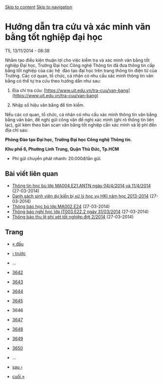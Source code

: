 [Skip to content](https://daa.uit.edu.vn/thongbao/huong-dan-tra-cuu-va-xac-minh-van-bang-tot-nghiep-dai-hoc?page=3645#main)
 [Skip to navigation](https://daa.uit.edu.vn/thongbao/huong-dan-tra-cuu-va-xac-minh-van-bang-tot-nghiep-dai-hoc?page=3645#main-nav)

Hướng dẫn tra cứu và xác minh văn bằng tốt nghiệp đại học
=========================================================

T5, 13/11/2014 - 08:38

Nhằm tạo điều kiện thuận lợi cho việc kiểm tra và xác minh văn bằng tốt nghiệp Đại học, Trường Đại học Công nghệ Thông tin đã đưa thông tin cấp bằng tốt nghiệp của các hệ  đào tạo đại học trên trang thông tin điện tử của Trường. Các cơ quan, tổ chức, cá nhân có nhu cầu xác minh thông tin văn bằng có thể tự tra cứu theo hướng dẫn như sau:

1.  Địa chỉ tra cứu: [https://www.uit.edu.vn/tra-cuu/van-bang](https://www.uit.edu.vn/tra-cuu/van-bang)
    
2.  Nhập số hiệu văn bằng để tìm kiếm.

Nếu các cơ quan, tổ chức, cá nhân có nhu cầu xác minh thông tin văn bằng bằng văn bản, đề nghị gửi công văn đề nghị xác minh (ghi rõ thông tin liên lạc), gửi kèm theo bản scan văn bằng tốt nghiệp cần xác minh và lệ phí đến địa chỉ sau:  

**Phòng Đào tạo Đại học, Trường Đại học Công nghệ Thông tin.**

**Khu phố 6, Phường Linh Trung, Quận Thủ Đức, Tp.HCM**

*   Phí gửi chuyển phát nhanh: 20.000đ/lần gửi.

Bài viết liên quan
------------------

*   [Thông tin học bù lớp MA004.E21.ANTN ngày 04/4/2014 và 11/4/2014](https://daa.uit.edu.vn/thongbao/thong-tin-hoc-bu-lop-ma004e21antn-ngay-0442014-va-1142014)
     (27-03-2014)
*   [Danh sách sinh viên dự kiến bị xử lý học vụ HKI năm học 2013-2014](https://daa.uit.edu.vn/thongbao/danh-sach-sinh-vien-du-kien-bi-xu-ly-hoc-vu-hki-nam-hoc-2013-2014)
     (27-03-2014)
*   [Thông báo học bù lớp MA002.E24](https://daa.uit.edu.vn/thongbao/thong-bao-hoc-bu-lop-ma002e24)
     (27-03-2014)
*   [Thông báo nghỉ học lớp IT003.E22.2 ngày 31/03/2014](https://daa.uit.edu.vn/thongbao/thong-bao-nghi-hoc-lop-it003e222-ngay-31032014)
     (27-03-2014)
*   [Thông báo thu lệ phí xét tốt nghiệp đợt 2/2014](https://daa.uit.edu.vn/thongbao/thong-bao-thu-le-phi-xet-tot-nghiep-dot-22014)
     (27-03-2014)

Trang
-----

*   [« đầu](https://daa.uit.edu.vn/thongbao/huong-dan-tra-cuu-va-xac-minh-van-bang-tot-nghiep-dai-hoc "Đến trang đầu tiên")
    
*   [‹ trước](https://daa.uit.edu.vn/thongbao/huong-dan-tra-cuu-va-xac-minh-van-bang-tot-nghiep-dai-hoc?page=3644 "Đến trang kế trước")
    
*   …
*   [3642](https://daa.uit.edu.vn/thongbao/huong-dan-tra-cuu-va-xac-minh-van-bang-tot-nghiep-dai-hoc?page=3641 "Đến trang 3642")
    
*   [3643](https://daa.uit.edu.vn/thongbao/huong-dan-tra-cuu-va-xac-minh-van-bang-tot-nghiep-dai-hoc?page=3642 "Đến trang 3643")
    
*   [3644](https://daa.uit.edu.vn/thongbao/huong-dan-tra-cuu-va-xac-minh-van-bang-tot-nghiep-dai-hoc?page=3643 "Đến trang 3644")
    
*   [3645](https://daa.uit.edu.vn/thongbao/huong-dan-tra-cuu-va-xac-minh-van-bang-tot-nghiep-dai-hoc?page=3644 "Đến trang 3645")
    
*   3646
*   [3647](https://daa.uit.edu.vn/thongbao/huong-dan-tra-cuu-va-xac-minh-van-bang-tot-nghiep-dai-hoc?page=3646 "Đến trang 3647")
    
*   [3648](https://daa.uit.edu.vn/thongbao/huong-dan-tra-cuu-va-xac-minh-van-bang-tot-nghiep-dai-hoc?page=3647 "Đến trang 3648")
    
*   [3649](https://daa.uit.edu.vn/thongbao/huong-dan-tra-cuu-va-xac-minh-van-bang-tot-nghiep-dai-hoc?page=3648 "Đến trang 3649")
    
*   [3650](https://daa.uit.edu.vn/thongbao/huong-dan-tra-cuu-va-xac-minh-van-bang-tot-nghiep-dai-hoc?page=3649 "Đến trang 3650")
    
*   …
*   [sau ›](https://daa.uit.edu.vn/thongbao/huong-dan-tra-cuu-va-xac-minh-van-bang-tot-nghiep-dai-hoc?page=3646 "Đến trang kế sau")
    
*   [cuối »](https://daa.uit.edu.vn/thongbao/huong-dan-tra-cuu-va-xac-minh-van-bang-tot-nghiep-dai-hoc?page=3863 "Đến trang cuối cùng")